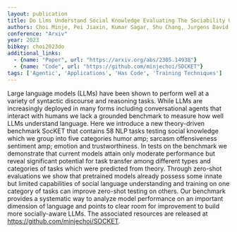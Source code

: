 ```yaml
---
layout: publication
title: Do Llms Understand Social Knowledge Evaluating The Sociability Of Large Language Models With Socket Benchmark
authors: Choi Minje, Pei Jiaxin, Kumar Sagar, Shu Chang, Jurgens David
conference: "Arxiv"
year: 2023
bibkey: choi2023do
additional_links:
  - {name: "Paper", url: "https://arxiv.org/abs/2305.14938"}
  - {name: "Code", url: "https://github.com/minjechoi/SOCKET"}
tags: ['Agentic', 'Applications', 'Has Code', 'Training Techniques']
---
```

Large language models (LLMs) have been shown to perform well at a variety of syntactic discourse and reasoning tasks. While LLMs are increasingly deployed in many forms including conversational agents that interact with humans we lack a grounded benchmark to measure how well LLMs understand language. Here we introduce a new theory-driven benchmark SocKET that contains 58 NLP tasks testing social knowledge which we group into five categories humor amp; sarcasm offensiveness sentiment amp; emotion and trustworthiness. In tests on the benchmark we demonstrate that current models attain only moderate performance but reveal significant potential for task transfer among different types and categories of tasks which were predicted from theory. Through zero-shot evaluations we show that pretrained models already possess some innate but limited capabilities of social language understanding and training on one category of tasks can improve zero-shot testing on others. Our benchmark provides a systematic way to analyze model performance on an important dimension of language and points to clear room for improvement to build more socially-aware LLMs. The associated resources are released at https://github.com/minjechoi/SOCKET.
